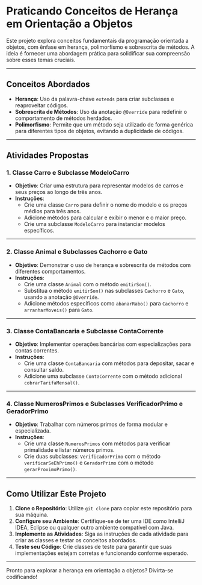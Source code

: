 # Praticando Conceitos de Herança em Orientação a Objetos

Este projeto explora conceitos fundamentais da programação orientada a objetos, com ênfase em herança, polimorfismo e sobrescrita de métodos. A ideia é fornecer uma abordagem prática para solidificar sua compreensão sobre esses temas cruciais.

---

## Conceitos Abordados

- **Herança**: Uso da palavra-chave `extends` para criar subclasses e reaproveitar códigos.
- **Sobrescrita de Métodos**: Uso da anotação `@Override` para redefinir o comportamento de métodos herdados.
- **Polimorfismo**: Permite que um método seja utilizado de forma genérica para diferentes tipos de objetos, evitando a duplicidade de códigos.

---

## Atividades Propostas

### 1. Classe Carro e Subclasse ModeloCarro

- **Objetivo**: Criar uma estrutura para representar modelos de carros e seus preços ao longo de três anos.
- **Instruções**:
  - Crie uma classe `Carro` para definir o nome do modelo e os preços médios para três anos.
  - Adicione métodos para calcular e exibir o menor e o maior preço.
  - Crie uma subclasse `ModeloCarro` para instanciar modelos específicos.

---

### 2. Classe Animal e Subclasses Cachorro e Gato

- **Objetivo**: Demonstrar o uso de herança e sobrescrita de métodos com diferentes comportamentos.
- **Instruções**:
  - Crie uma classe `Animal` com o método `emitirSom()`.
  - Substitua o método `emitirSom()` nas subclasses `Cachorro` e `Gato`, usando a anotação `@Override`.
  - Adicione métodos específicos como `abanarRabo()` para `Cachorro` e `arranharMoveis()` para `Gato`.

---

### 3. Classe ContaBancaria e Subclasse ContaCorrente

- **Objetivo**: Implementar operações bancárias com especializações para contas correntes.
- **Instruções**:
  - Crie uma classe `ContaBancaria` com métodos para depositar, sacar e consultar saldo.
  - Adicione uma subclasse `ContaCorrente` com o método adicional `cobrarTarifaMensal()`.

---

### 4. Classe NumerosPrimos e Subclasses VerificadorPrimo e GeradorPrimo

- **Objetivo**: Trabalhar com números primos de forma modular e especializada.
- **Instruções**:
  - Crie uma classe `NumerosPrimos` com métodos para verificar primalidade e listar números primos.
  - Crie duas subclasses: `VerificadorPrimo` com o método `verificarSeEhPrimo()` e `GeradorPrimo` com o método `gerarProximoPrimo()`.

---

## Como Utilizar Este Projeto

1. **Clone o Repositório**: Utilize `git clone` para copiar este repositório para sua máquina.
2. **Configure seu Ambiente**: Certifique-se de ter uma IDE como IntelliJ IDEA, Eclipse ou qualquer outro ambiente compatível com Java.
3. **Implemente as Atividades**: Siga as instruções de cada atividade para criar as classes e testar os conceitos abordados.
4. **Teste seu Código**: Crie classes de teste para garantir que suas implementações estejam corretas e funcionando conforme esperado.

---

Pronto para explorar a herança em orientação a objetos? Divirta-se codificando!
